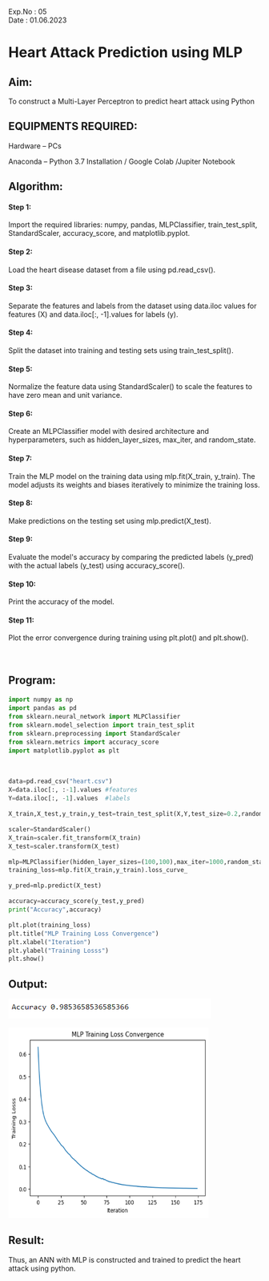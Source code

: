 Exp.No : 05 
&emsp;
&emsp;
&emsp;
&emsp;
&emsp;
&emsp;
&emsp;
&emsp;
&emsp;
&emsp;
&emsp;
&emsp;
&emsp;
&emsp;
&emsp;
&emsp;
&emsp;
&emsp;
&emsp;
&emsp;
&emsp;
&emsp;
Date : 01.06.2023
<br>

# Heart Attack Prediction using MLP
## Aim:
To construct a  Multi-Layer Perceptron to predict heart attack using Python

## EQUIPMENTS REQUIRED:

Hardware – PCs

Anaconda – Python 3.7 Installation / Google Colab /Jupiter Notebook


## Algorithm:
#### Step 1:
Import the required libraries: numpy, pandas, MLPClassifier, train_test_split, StandardScaler, accuracy_score, and matplotlib.pyplot.<br>
#### Step 2:
Load the heart disease dataset from a file using pd.read_csv().<br>
#### Step 3:
Separate the features and labels from the dataset using data.iloc values for features (X) and data.iloc[:, -1].values for labels (y).<br>
#### Step 4:
Split the dataset into training and testing sets using train_test_split().<br>
#### Step 5:
Normalize the feature data using StandardScaler() to scale the features to have zero mean and unit variance.<br>
#### Step 6:
Create an MLPClassifier model with desired architecture and hyperparameters, such as hidden_layer_sizes, max_iter, and random_state.<br>
#### Step 7:
Train the MLP model on the training data using mlp.fit(X_train, y_train). The model adjusts its weights and biases iteratively to minimize the training loss.<br>
#### Step 8:
Make predictions on the testing set using mlp.predict(X_test).<br>
#### Step 9:
Evaluate the model's accuracy by comparing the predicted labels (y_pred) with the actual labels (y_test) using accuracy_score().<br>
#### Step 10:
Print the accuracy of the model.<br>
#### Step 11:
Plot the error convergence during training using plt.plot() and plt.show().<br>
<br>
<br>


## Program:

```python
import numpy as np
import pandas as pd 
from sklearn.neural_network import MLPClassifier 
from sklearn.model_selection import train_test_split
from sklearn.preprocessing import StandardScaler 
from sklearn.metrics import accuracy_score
import matplotlib.pyplot as plt
```
<br>

```python
data=pd.read_csv("heart.csv")
X=data.iloc[:, :-1].values #features 
Y=data.iloc[:, -1].values  #labels 
```
```python
X_train,X_test,y_train,y_test=train_test_split(X,Y,test_size=0.2,random_state=42)
```
```python
scaler=StandardScaler()
X_train=scaler.fit_transform(X_train)
X_test=scaler.transform(X_test)
```
```python
mlp=MLPClassifier(hidden_layer_sizes=(100,100),max_iter=1000,random_state=42)
training_loss=mlp.fit(X_train,y_train).loss_curve_
```
```python
y_pred=mlp.predict(X_test)
```
```python
accuracy=accuracy_score(y_test,y_pred)
print("Accuracy",accuracy)
```
```python
plt.plot(training_loss)
plt.title("MLP Training Loss Convergence")
plt.xlabel("Iteration")
plt.ylabel("Training Losss")
plt.show()
```

## Output:
![](1.PNG)

<img src="https://github.com/Kaushika-Anandh/Experiment-6---Heart-attack-prediction-using-MLP/blob/main/2.png" width="400" height="380">

## Result:
Thus, an ANN with MLP is constructed and trained to predict the heart attack using python.
     

